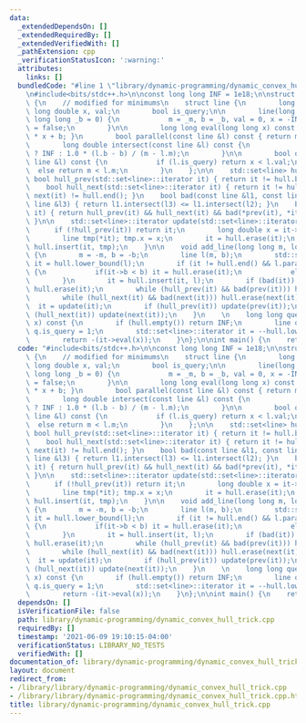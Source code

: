 ```yaml
---
data:
  _extendedDependsOn: []
  _extendedRequiredBy: []
  _extendedVerifiedWith: []
  _pathExtension: cpp
  _verificationStatusIcon: ':warning:'
  attributes:
    links: []
  bundledCode: "#line 1 \"library/dynamic-programming/dynamic_convex_hull_trick.cpp\"\
    \n#include<bits/stdc++.h>\n\nconst long long INF = 1e18;\n\nstruct ConvexHullTrick\
    \ {\n    // modified for minimums\n    struct line {\n        long long m, b;\
    \ long double x, val;\n        bool is_query;\n\n        line(long long _m = 0,\
    \ long long _b = 0) {\n            m = _m, b = _b, val = 0, x = -INF, is_query\
    \ = false;\n        }\n\n        long long eval(long long x) const { return m\
    \ * x + b; }\n        bool parallel(const line &l) const { return m == l.m; }\n\
    \        long double intersect(const line &l) const {\n            return parallel(l)\
    \ ? INF : 1.0 * (l.b - b) / (m - l.m);\n        }\n\n        bool operator<(const\
    \ line &l) const {\n            if (l.is_query) return x < l.val;\n          \
    \  else return m < l.m;\n        }\n    };\n\n    std::set<line> hull;\n\n   \
    \ bool hull_prev(std::set<line>::iterator it) { return it != hull.begin(); }\n\
    \    bool hull_next(std::set<line>::iterator it) { return it != hull.end() &&\
    \ next(it) != hull.end(); }\n    bool bad(const line &l1, const line &l2, const\
    \ line &l3) { return l1.intersect(l3) <= l1.intersect(l2); }\n    bool bad(std::set<line>::iterator\
    \ it) { return hull_prev(it) && hull_next(it) && bad(*prev(it), *it, *next(it));\
    \ }\n\n    std::set<line>::iterator update(std::set<line>::iterator it) {\n  \
    \      if (!hull_prev(it)) return it;\n        long double x = it->intersect(*prev(it));\n\
    \        line tmp(*it); tmp.x = x;\n        it = hull.erase(it);\n        return\
    \ hull.insert(it, tmp);\n    }\n\n    void add_line(long long m, long long b)\
    \ {\n        m = -m, b = -b;\n        line l(m, b);\n        std::set<line>::iterator\
    \ it = hull.lower_bound(l);\n        if (it != hull.end() && l.parallel(*it))\
    \ {\n            if(it->b < b) it = hull.erase(it);\n            else return;\n\
    \        }\n        it = hull.insert(it, l);\n        if (bad(it)) return (void)\
    \ hull.erase(it);\n        while (hull_prev(it) && bad(prev(it))) hull.erase(prev(it));\n\
    \        while (hull_next(it) && bad(next(it))) hull.erase(next(it));\n      \
    \  it = update(it);\n        if (hull_prev(it)) update(prev(it));\n        if\
    \ (hull_next(it)) update(next(it));\n    }\n    \n    long long query(long long\
    \ x) const {\n        if (hull.empty()) return INF;\n        line q; q.val = x,\
    \ q.is_query = 1;\n        std::set<line>::iterator it = --hull.lower_bound(q);\n\
    \        return -(it->eval(x));\n    }\n};\n\nint main() {\n    return 0;\n}\n"
  code: "#include<bits/stdc++.h>\n\nconst long long INF = 1e18;\n\nstruct ConvexHullTrick\
    \ {\n    // modified for minimums\n    struct line {\n        long long m, b;\
    \ long double x, val;\n        bool is_query;\n\n        line(long long _m = 0,\
    \ long long _b = 0) {\n            m = _m, b = _b, val = 0, x = -INF, is_query\
    \ = false;\n        }\n\n        long long eval(long long x) const { return m\
    \ * x + b; }\n        bool parallel(const line &l) const { return m == l.m; }\n\
    \        long double intersect(const line &l) const {\n            return parallel(l)\
    \ ? INF : 1.0 * (l.b - b) / (m - l.m);\n        }\n\n        bool operator<(const\
    \ line &l) const {\n            if (l.is_query) return x < l.val;\n          \
    \  else return m < l.m;\n        }\n    };\n\n    std::set<line> hull;\n\n   \
    \ bool hull_prev(std::set<line>::iterator it) { return it != hull.begin(); }\n\
    \    bool hull_next(std::set<line>::iterator it) { return it != hull.end() &&\
    \ next(it) != hull.end(); }\n    bool bad(const line &l1, const line &l2, const\
    \ line &l3) { return l1.intersect(l3) <= l1.intersect(l2); }\n    bool bad(std::set<line>::iterator\
    \ it) { return hull_prev(it) && hull_next(it) && bad(*prev(it), *it, *next(it));\
    \ }\n\n    std::set<line>::iterator update(std::set<line>::iterator it) {\n  \
    \      if (!hull_prev(it)) return it;\n        long double x = it->intersect(*prev(it));\n\
    \        line tmp(*it); tmp.x = x;\n        it = hull.erase(it);\n        return\
    \ hull.insert(it, tmp);\n    }\n\n    void add_line(long long m, long long b)\
    \ {\n        m = -m, b = -b;\n        line l(m, b);\n        std::set<line>::iterator\
    \ it = hull.lower_bound(l);\n        if (it != hull.end() && l.parallel(*it))\
    \ {\n            if(it->b < b) it = hull.erase(it);\n            else return;\n\
    \        }\n        it = hull.insert(it, l);\n        if (bad(it)) return (void)\
    \ hull.erase(it);\n        while (hull_prev(it) && bad(prev(it))) hull.erase(prev(it));\n\
    \        while (hull_next(it) && bad(next(it))) hull.erase(next(it));\n      \
    \  it = update(it);\n        if (hull_prev(it)) update(prev(it));\n        if\
    \ (hull_next(it)) update(next(it));\n    }\n    \n    long long query(long long\
    \ x) const {\n        if (hull.empty()) return INF;\n        line q; q.val = x,\
    \ q.is_query = 1;\n        std::set<line>::iterator it = --hull.lower_bound(q);\n\
    \        return -(it->eval(x));\n    }\n};\n\nint main() {\n    return 0;\n}\n"
  dependsOn: []
  isVerificationFile: false
  path: library/dynamic-programming/dynamic_convex_hull_trick.cpp
  requiredBy: []
  timestamp: '2021-06-09 19:10:15-04:00'
  verificationStatus: LIBRARY_NO_TESTS
  verifiedWith: []
documentation_of: library/dynamic-programming/dynamic_convex_hull_trick.cpp
layout: document
redirect_from:
- /library/library/dynamic-programming/dynamic_convex_hull_trick.cpp
- /library/library/dynamic-programming/dynamic_convex_hull_trick.cpp.html
title: library/dynamic-programming/dynamic_convex_hull_trick.cpp
---
```

